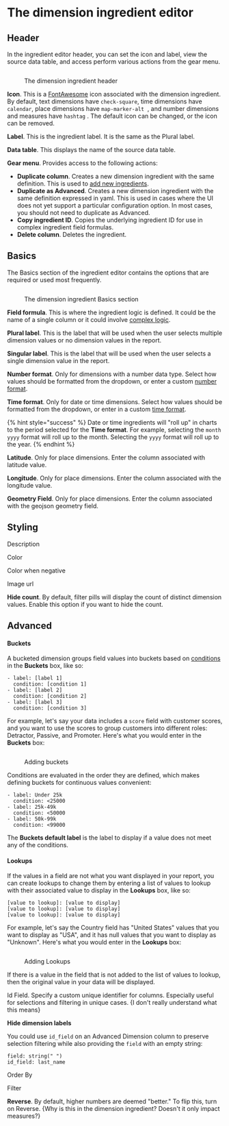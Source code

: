 # The dimension ingredient editor

## Header

In the ingredient editor header, you can set the icon and label, view the source data table, and access perform various actions from the gear menu.&#x20;

<figure><img src="../../../../.gitbook/assets/image (510).png" alt=""><figcaption><p>The dimension ingredient header</p></figcaption></figure>

**Icon**. This is a [FontAwesome](https://fontawesome.com/) icon associated with the dimension ingredient.  By default, text dimensions have `check-square`<img src="../../../../.gitbook/assets/check-square-solid.svg" alt="" data-size="line">, time dimensions have `calendar`<img src="../../../../.gitbook/assets/calendar-solid.svg" alt="" data-size="line">, place dimensions have `map-marker-alt` <img src="../../../../.gitbook/assets/map-marker-alt-solid.svg" alt="" data-size="line"> , and number dimensions and measures have `hashtag` <img src="../../../../.gitbook/assets/hashtag-solid.svg" alt="" data-size="line">. The default icon can be changed, or the icon can be removed.&#x20;

**Label**. This is the ingredient label. It is the same as the Plural label.&#x20;

**Data table**. This displays the name of the source data table.&#x20;

**Gear menu**. Provides access to the following actions:&#x20;

* **Duplicate column**. Creates a new dimension ingredient with the same definition. This is used to [add new ingredients](adding-new-ingredients.md).&#x20;
* **Duplicate as Advanced**. Creates a new dimension ingredient with the same definition expressed in yaml. This is used in cases where the UI does not yet support a particular configuration option. In most cases, you should not need to duplicate as Advanced.
* **Copy ingredient ID**. Copies the underlying ingredient ID for use in complex ingredient field formulas.&#x20;
* **Delete column**. Deletes the ingredient.&#x20;

## Basics

The Basics section of the ingredient editor contains the options that are required or used most frequently.&#x20;

<figure><img src="../../../../.gitbook/assets/image (511).png" alt=""><figcaption><p>The dimension ingredient Basics section</p></figcaption></figure>

**Field formula**. This is where the ingredient logic is defined. It could be the name of a single column or it could involve [complex logic](advanced-formulas.md).&#x20;

**Plural label**. This is the label that will be used when the user selects multiple dimension values or no dimension values in the report.&#x20;

**Singular label**. This is the label that will be used when the user selects a single dimension value in the report.&#x20;

**Number format**. Only for dimensions with a number data type. Select how values should be formatted from the dropdown, or enter a custom [number format](ingredient-formats.md).&#x20;

**Time format**. Only for date or time dimensions. Select how values should be formatted from the dropdown, or enter in a custom [time format](time-formats.md).&#x20;

{% hint style="success" %}
Date or time ingredients will "roll up" in charts to the period selected for the **Time format**. For example, selecting the `month yyyy` format will roll up to the month. Selecting the `yyyy` format will roll up to the year.&#x20;
{% endhint %}

**Latitude**. Only for place dimensions. Enter the column associated with latitude value.&#x20;

**Longitude**. Only for place dimensions. Enter the column associated with the longitude value.&#x20;

**Geometry Field**. Only for place dimensions. Enter the column associated with the geojson geometry field.&#x20;

## Styling

Description

Color

Color when negative

Image url

**Hide count**. By default, filter pills will display the count of distinct dimension values. Enable this option if you want to hide the count.&#x20;

## Advanced

#### Buckets

A bucketed dimension groups field values into buckets based on [conditions](advanced-formulas.md#conditional-logic) in the **Buckets** box, like so:

```
- label: [label 1]
  condition: [condition 1]
- label: [label 2]
  condition: [condition 2]
- label: [label 3]
  condition: [condition 3]
```

For example, let's say your data includes a `score` field with customer scores, and you want to use the scores to group customers into different roles: Detractor, Passive, and Promoter. Here's what you would enter in the **Buckets** box:

<figure><img src="../../../../.gitbook/assets/image (566).png" alt=""><figcaption><p>Adding buckets</p></figcaption></figure>

Conditions are evaluated in the order they are defined, which makes defining buckets for continuous values convenient:&#x20;

```
- label: Under 25k
  condition: <25000
- label: 25k-49k
  condition: <50000
- label: 50k-99k
  condition: <99000
```

The **Buckets default label** is the label to display if a value does not meet any of the conditions.&#x20;

#### Lookups

If the values in a field are not what you want displayed in your report, you can create lookups to change them by entering a list of values to lookup with their associated value to display in the **Lookups** box, like so:

```
[value to lookup]: [value to display]
[value to lookup]: [value to display]
[value to lookup]: [value to display]
```

For example, let's say the Country field has "United States" values that you want to display as "USA", and it has null values that you want to display as "Unknown".  Here's what you would enter in the **Lookups** box:

<figure><img src="../../../../.gitbook/assets/image (521).png" alt=""><figcaption><p>Adding Lookups</p></figcaption></figure>

If there is a value in the field that is not added to the list of values to lookup, then the original value in your data will be displayed.&#x20;

Id Field. Specify a custom unique identifier for columns. Especially useful for selections and filtering in unique cases. {I don't really understand what this means}

**Hide dimension labels**

You could use `id_field` on an Advanced Dimension column to preserve selection filtering while also providing the `field` with an empty string:

```
field: string(" ")
id_field: last_name
```

Order By

Filter

**Reverse**. By default, higher numbers are deemed "better." To flip this, turn on Reverse. {Why is this in the dimension ingredient? Doesn't it only impact measures?}
